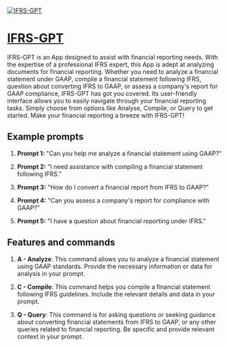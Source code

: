 [![IFRS-GPT](https://files.oaiusercontent.com/file-8a8t4tafcbZq9OBODCOfLc3x?se=2123-10-18T05%3A05%3A40Z&sp=r&sv=2021-08-06&sr=b&rscc=max-age%3D31536000%2C%20immutable&rscd=attachment%3B%20filename%3Dfd9bc82c-b0aa-48fc-a0fc-c06eae5f073a.png&sig=mQ/LgoHcsl2oze4oKhCZLFKEbWagJTdyM5MVnpa2Wm4%3D)](https://chat.openai.com/g/g-UwhClxZ3X-ifrs-gpt)

# [IFRS-GPT](https://chat.openai.com/g/g-UwhClxZ3X-ifrs-gpt)

IFRS-GPT is an App designed to assist with financial reporting needs. With the expertise of a professional IFRS expert, this App is adept at analyzing documents for financial reporting. Whether you need to analyze a financial statement under GAAP, compile a financial statement following IFRS, question about converting IFRS to GAAP, or assess a company's report for GAAP compliance, IFRS-GPT has got you covered. Its user-friendly interface allows you to easily navigate through your financial reporting tasks. Simply choose from options like Analyse, Compile, or Query to get started. Make your financial reporting a breeze with IFRS-GPT!

## Example prompts

1. **Prompt 1:** "Can you help me analyze a financial statement using GAAP?"

2. **Prompt 2:** "I need assistance with compiling a financial statement following IFRS."

3. **Prompt 3:** "How do I convert a financial report from IFRS to GAAP?"

4. **Prompt 4:** "Can you assess a company's report for compliance with GAAP?"

5. **Prompt 5:** "I have a question about financial reporting under IFRS."

## Features and commands

1. **A - Analyze**: This command allows you to analyze a financial statement using GAAP standards. Provide the necessary information or data for analysis in your prompt.

2. **C - Compile**: This command helps you compile a financial statement following IFRS guidelines. Include the relevant details and data in your prompt.

3. **Q - Query**: This command is for asking questions or seeking guidance about converting financial statements from IFRS to GAAP, or any other queries related to financial reporting. Be specific and provide relevant context in your prompt.